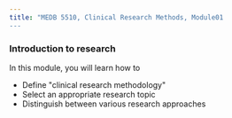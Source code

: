 ```yaml
---
title: "MEDB 5510, Clinical Research Methods, Module01
---
```


### Introduction to research

In this module, you will learn how to

+ Define "clinical research methodology"
+ Select an appropriate research topic
+ Distinguish between various research approaches
